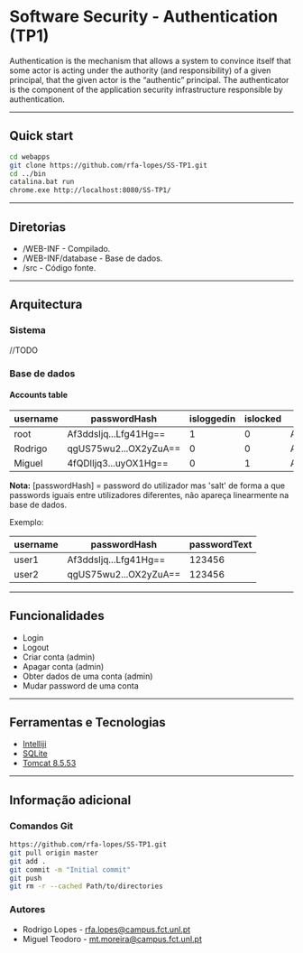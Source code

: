 # Software Security - Authentication (TP1)
Authentication is the mechanism that allows a system to convince itself that some actor is acting under the authority (and responsibility) of a given principal, that the given actor is the “authentic” principal.
The authenticator is the component of the application security infrastructure responsible by authentication.

---

## Quick start
```bash
cd webapps
git clone https://github.com/rfa-lopes/SS-TP1.git
cd ../bin
catalina.bat run
chrome.exe http://localhost:8080/SS-TP1/
```
---
## Diretorias
* /WEB-INF - Compilado.
* /WEB-INF/database - Base de dados.
* /src - Código fonte.

---

## Arquitectura
### Sistema

//TODO

### Base de dados

#### Accounts table
username  | passwordHash            | isloggedin | islocked |  usertype
  --------| ------------------------|------------|----------|-------------
  root    | Af3ddsIjq...Lfg41Hg==   |     1      |    0     | ADMIN
  Rodrigo | qgUS75wu2...OX2yZuA==   |     0      |    0     | ACCOUNT
  Miguel  | 4fQDlIjq3...uyOX1Hg==   |     0      |    1     | ACCOUNT
  
**Nota:** [passwordHash] = password do utilizador mas 'salt' de forma a que passwords iguais entre utilizadores diferentes, não apareça linearmente na base de dados.

Exemplo:

username  | passwordHash            |passwordText| 
  --------| ------------------------|------------|
  user1   | Af3ddsIjq...Lfg41Hg==   |     123456 |
  user2   | qgUS75wu2...OX2yZuA==   |     123456 |

---

## Funcionalidades
* Login
* Logout
* Criar conta (admin)
* Apagar conta (admin)
* Obter dados de uma conta (admin)
* Mudar password de uma conta

---

## Ferramentas e Tecnologias
* [Intelliji](https://www.jetbrains.com/idea/)
* [SQLite](https://www.sqlite.org/download.html)
* [Tomcat 8.5.53](https://tomcat.apache.org/)

---

## Informação adicional

### Comandos Git
```bash
https://github.com/rfa-lopes/SS-TP1.git
git pull origin master
git add .
git commit -m "Initial commit"
git push
git rm -r --cached Path/to/directories
```

### Autores
* Rodrigo Lopes - rfa.lopes@campus.fct.unl.pt
* Miguel Teodoro - mt.moreira@campus.fct.unl.pt
